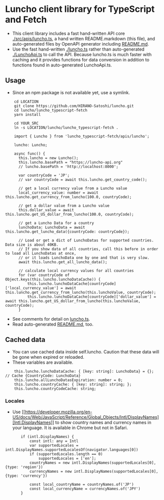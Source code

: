 # Luncho client library for TypeScript and Fetch

- This client library includes a fast hand-written API core [./src/apis/luncho.ts](./src/apis/luncho.ts), a hand written
  README.markdown (this file), and auto-generated files by OpenAPI generator including [README.md](./README.md).
- Use the fast hand-written [./luncho.ts](./luncho.ts) rather than auto-generated [./LunchoApi.ts](./LunchoApi.ts) to call the API. Because luncho.ts is much faster with caching and it provides functions for data conversion in addition to functions found in auto-generated LunchoApi.ts.

## Usage

- Since an npm package is not available yet, use a symlink.

```
    cd LOCATION
    git clone https://github.com/HIRANO-Satoshi/luncho.git
    cd luncho/luncho_typescript-fetch
    yarn install

    cd YOUR_SRC
    ln -s LOCATION/luncho/luncho_typescript-fetch .
```

```
    import { Luncho } from 'luncho_typescript-fetch/apis/luncho';

    luncho: Luncho;

    async func() {
      this.luncho = new Luncho();
      this.luncho.basePath = "https://luncho-api.org"
      // luncho.basePath = 'http://localhost:8000';

      var countryCode = 'JP';
      // var countryCode = await this.luncho.get_country_code();

      // get a local currency value from a Luncho value
      local_currency_value: number = await this.luncho.get_currency_from_luncho(100.0, countryCode);

      // get a dollar value from a Luncho value
      this.dollar_value = await this.luncho.get_US_dollar_from_luncho(100.0, countryCode);

      // get a Luncho Data for a country
      lunchoData: LunchoData = await this.luncho.get_luncho_data({countryCode: countryCode});

      // Load or get a dict of LunchoDatas for supported countries.  Data size is about 40KB.
      // If you show data of all countries, call this before in order to load all LunchoDatas at once,
      // or it loads LunchoData one by one and that is very slow.
      await this.luncho.get_all_luncho_data();

      // calculate local currency values for all countries
      for (var countryCode of Object.keys(this.luncho.lunchoDataCache)) {
          this.luncho.lunchoDataCache[countryCode]['local_currency_value'] = await this.luncho.get_currency_from_luncho(this.lunchoValue, countryCode);
          this.luncho.lunchoDataCache[countryCode]['dollar_value'] = await this.luncho.get_US_dollar_from_luncho(this.lunchoValue, countryCode);
      }
```

 - See comments for detail on [luncho.ts](./src/apis/luncho.ts).
 - Read auto-generated [README.md](./README.md), too.

## Cached data

  - You can use cached data inside self.luncho. Caution that these data will be gone when expired or
    reloaded.
  - These variables are available.

```
    this.luncho.lunchoDataCache: { [key: string]: LunchoData} = {};  // Cache {CountryCode: LunchoData}
    this.luncho.allLunchoDatasExpiration: number = 0;
    this.luncho.countryCache: { [key: string]: string; };
    this.luncho.countryCodeCache: string;
```

### Locales

  - Use [[https://developer.mozilla.org/en-US/docs/Web/JavaScript/Reference/Global_Objects/Intl/DisplayNames][Intl.DisplayNames]] to show country names and currency names in your language. It is available in Chrome but not in Safari.

```
       if (intl.DisplayNames) {
           const intl: any = Intl
           var supportedLocales = intl.DisplayNames.supportedLocalesOf(navigator.languages[0])
           if (supportedLocales.length == 0)
               supportedLocales = ['en'];
           countryNames = new intl.DisplayNames(supportedLocales[0], {type: 'region'})
           currencyNames = new intl.DisplayNames(supportedLocales[0], {type: 'currency'})

           const local_countryName = countryNames.of('JP')
           const local_currencyName = currencyNames.of('JPY')
       }
```
